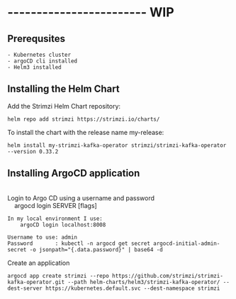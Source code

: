 

# ------------------------ WIP


## Prerequsites 
    - Kubernetes cluster
    - argoCD cli installed 
    - Helm3 installed




## Installing the Helm Chart  


Add the Strimzi Helm Chart repository:
```
helm repo add strimzi https://strimzi.io/charts/
```

To install the chart with the release name my-release:

```
helm install my-strimzi-kafka-operator strimzi/strimzi-kafka-operator --version 0.33.2
```




## Installing ArgoCD application 

\
Login to Argo CD using a username and password
\
&nbsp;&nbsp;&nbsp;&nbsp;argocd login SERVER [flags]


```
In my local environment I use:
    argoCD login localhost:8008

Username to use: admin
Password       : kubectl -n argocd get secret argocd-initial-admin-secret -o jsonpath="{.data.password}" | base64 -d
```

Create an application


```
argocd app create strimzi --repo https://github.com/strimzi/strimzi-kafka-operator.git --path helm-charts/helm3/strimzi-kafka-operator/ --dest-server https://kubernetes.default.svc --dest-namespace strimzi

```




